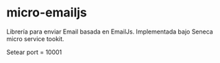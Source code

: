 # micro-emailjs
Librería para enviar Email basada en EmailJs. Implementada bajo Seneca micro service tookit.

Setear port = 10001
